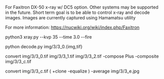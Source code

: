 For Faxitron DX-50 x-ray w/ DC5 option. Other systems may be supported in the future. Short term goal is to be able to control x-ray and decode images. Images are currently captured using Hamamatsu utility

For more information: https://nucwiki.org/wiki/index.php/Faxitron

python3 xray.py --kvp 35 --time 3.0 --fire

python decode.py img/3/3_0.{img,tif}

convert img/3/3_0.tif img/3/3_1.tif img/3/3_2.tif -compose Plus -composite img/3/3_c.tif

convert img/3/3_c.tif \( +clone -equalize \) -average img/3/3_e.jpg

